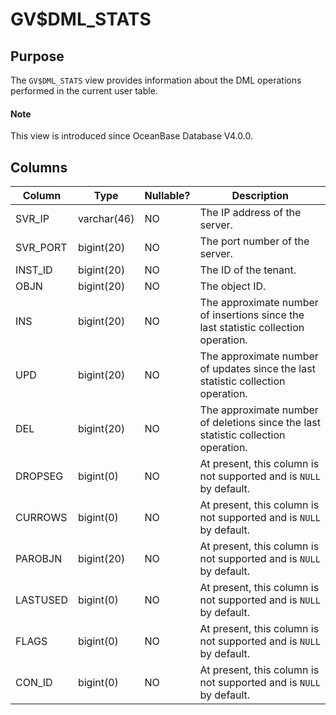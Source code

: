 # GV$DML_STATS

## Purpose

The `GV$DML_STATS` view provides information about the DML operations performed in the current user table.

<main id="notice" type='explain'>
  <h4>Note</h4>
  <p>This view is introduced since OceanBase Database V4.0.0. </p>
</main>

## Columns

| Column | Type | Nullable? | Description |
| --- | --- | --- | --- |
| SVR_IP | varchar(46) | NO | The IP address of the server. |
| SVR_PORT | bigint(20) | NO | The port number of the server. |
| INST_ID | bigint(20) | NO | The ID of the tenant. |
| OBJN | bigint(20) | NO | The object ID. |
| INS | bigint(20) | NO | The approximate number of insertions since the last statistic collection operation. |
| UPD | bigint(20) | NO | The approximate number of updates since the last statistic collection operation. |
| DEL | bigint(20) | NO | The approximate number of deletions since the last statistic collection operation. |
| DROPSEG | bigint(0) | NO | At present, this column is not supported and is `NULL` by default. |
| CURROWS | bigint(0) | NO | At present, this column is not supported and is `NULL` by default. |
| PAROBJN | bigint(20) | NO | At present, this column is not supported and is `NULL` by default. |
| LASTUSED | bigint(0) | NO | At present, this column is not supported and is `NULL` by default. |
| FLAGS | bigint(0) | NO | At present, this column is not supported and is `NULL` by default. |
| CON_ID | bigint(0) | NO | At present, this column is not supported and is `NULL` by default. |
